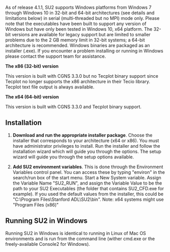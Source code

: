 As of release 4.1.1, SU2 supports Windows platforms from Windows 7 through Windows 10 in 32-bit and 64-bit architectures (see details and limitations below) in serial (multi-threaded but no MPI) mode only. Please note that the executables have been built to support any version of Windows but have only been tested in Windows 10, x64 platform. The 32-bit versions are available for legacy support but are limited to smaller problems due to the 2 GB memory limit in 32-bit systems; a 64-bit architecture is recommended. Windows binaries are packaged as an installer (.exe). If you encounter a problem installing or running in Windows please contact the support team for assistance. 

**The x86 (32-bit) version** 

This version is built with CGNS 3.3.0 but no Tecplot binary support since Tecplot no longer supports the x86 architecture in their Tecio library. Tecplot text file output is always available. 

**The x64 (64-bit) version**

This version is built with CGNS 3.3.0 and Tecplot binary support. 

## Installation 

1. **Download and run the appropriate installer package**. Choose the installer that corresponds to your architecture (x64 or x86).  You must have administrator privileges to install. Run the installer and follow the installation wizard which will guide you through the options. The setup wizard will guide you through the setup options available. 

2. **Add SU2 environment variables**. This is done through the Environment Variables control panel.  You can access these by typing "environ" in the search/run box of the start menu.  Start a New System variable.  Assign the Variable Name "SU2_RUN", and assign the Variable Value to be the path to your SU2 Executables (the folder that contains SU2_CFD.exe for example).  If you used the default values from the installer, this could be "C:\Program Files\Stanford ADL\SU2\bin".  Note: x64 systems might use "Program Files (x86)"  

## Running SU2 in Windows

Running SU2 in Windows is identical to running in Linux of Mac OS environments and is run from the command line (wither cmd.exe or the freely-available Console2 for Windows).